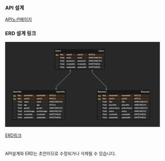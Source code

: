 ### API 설계

[API노션페이지](https://gainful-bonsai-fe1.notion.site/API-933152851dff4395a74d931328dd5429?pvs=4)

### ERD 설계 링크

![텍스트](img/ERD.png)

[ERD링크](https://www.erdcloud.com/p/6pgLDQpbf6z2KhtPK)

#

API설계와 ERD는 초안이므로 수정되거나 삭제될 수 있습니다.
